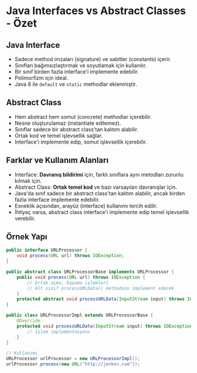 # Java Interfaces vs Abstract Classes - Özet

## Java Interface
- Sadece method imzaları (signature) ve sabitler (constants) içerir.
- Sınıfları bağımsızlaştırmak ve soyutlamak için kullanılır.
- Bir sınıf birden fazla interface'i implemente edebilir.
- Polimorfizm için ideal.
- Java 8 ile `default` ve `static` methodlar eklenmiştir.

## Abstract Class
- Hem abstract hem somut (concrete) methodlar içerebilir.
- Nesne oluşturulamaz (instantiate edilemez).
- Sınıflar sadece bir abstract class'tan kalıtım alabilir.
- Ortak kod ve temel işlevsellik sağlar.
- Interface'i implemente edip, somut işlevsellik içerebilir.

## Farklar ve Kullanım Alanları
- Interface: **Davranış bildirimi** için, farklı sınıflara aynı metodları zorunlu kılmak için.
- Abstract Class: **Ortak temel kod** ve bazı varsayılan davranışlar için.
- Java'da sınıf sadece bir abstract class'tan kalıtım alabilir, ancak birden fazla interface implemente edebilir.
- Esneklik açısından, arayüz (interface) kullanımı tercih edilir.
- İhtiyaç varsa, abstract class interface'i implemente edip temel işlevsellik verebilir.

## Örnek Yapı
```java
public interface URLProcessor {
    void process(URL url) throws IOException;
}

public abstract class URLProcessorBase implements URLProcessor {
    public void process(URL url) throws IOException {
        // Ortak açma, kapama işlemleri
        // Alt sınıf processURLData() methodunu implement edecek
    }
    protected abstract void processURLData(InputStream input) throws IOException;
}

public class URLProcessorImpl extends URLProcessorBase {
    @Override
    protected void processURLData(InputStream input) throws IOException {
        // İşlem implementasyonu
    }
}

// Kullanımı
URLProcessor urlProcessor = new URLProcessorImpl();
urlProcessor.process(new URL("http://jenkov.com"));
